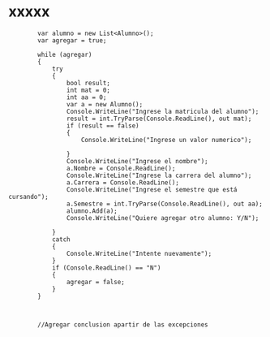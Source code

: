 # xxxxx

            var alumno = new List<Alumno>();
            var agregar = true;

            while (agregar)
            {
                try
                {
                    bool result;
                    int mat = 0;
                    int aa = 0;
                    var a = new Alumno();
                    Console.WriteLine("Ingrese la matricula del alumno");
                    result = int.TryParse(Console.ReadLine(), out mat);
                    if (result == false)
                    {
                        Console.WriteLine("Ingrese un valor numerico");
                        
                    }
                    Console.WriteLine("Ingrese el nombre");
                    a.Nombre = Console.ReadLine();
                    Console.WriteLine("Ingrese la carrera del alumno");
                    a.Carrera = Console.ReadLine();
                    Console.WriteLine("Ingrese el semestre que está cursando");
                    a.Semestre = int.TryParse(Console.ReadLine(), out aa);
                    alumno.Add(a);
                    Console.WriteLine("Quiere agregar otro alumno: Y/N");
                   
                }
                catch 
                {
                    Console.WriteLine("Intente nuevamente");
                }
                if (Console.ReadLine() == "N")
                {
                    agregar = false;
                }
            }

            

            //Agregar conclusion apartir de las excepciones

